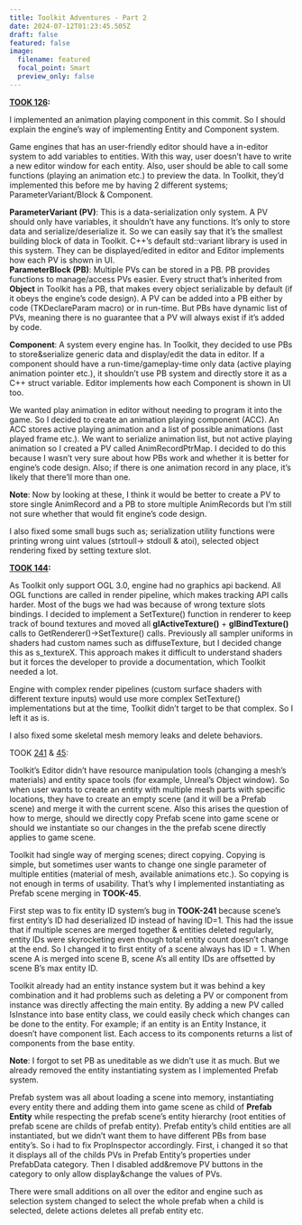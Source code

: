 ```yaml
---
title: Toolkit Adventures - Part 2
date: 2024-07-12T01:23:45.505Z
draft: false
featured: false
image:
  filename: featured
  focal_point: Smart
  preview_only: false
---
```

**[TOOK 126](https://github.com/Oyun-Teknolojileri/ToolKit/commit/64e963ffdad6bee9e0cc36ba28fa9cf2dace0373):** [](https://github.com/Oyun-Teknolojileri/ToolKit/commit/64e963ffdad6bee9e0cc36ba28fa9cf2dace0373)



I implemented an animation playing component in this commit. So I should explain the engine’s way of implementing Entity and Component system.



Game engines that has an user-friendly editor should have a in-editor system to add variables to entities. With this way, user doesn’t have to write a new editor window for each entity. Also, user should be able to call some functions (playing an animation etc.) to preview the data. In Toolkit, they’d implemented this before me by having 2 different systems; ParameterVariant/Block & Component.



**ParameterVariant (PV)**: This is a data-serialization only system. A PV should only have variables, it shouldn’t have any functions. It’s only to store data and serialize/deserialize it. So we can easily say that it’s the smallest building block of data in Toolkit. C++’s default std::variant library is used in this system. They can be displayed/edited in editor and Editor implements how each PV is shown in UI.\
**ParameterBlock (PB)**: Multiple PVs can be stored in a PB. PB provides functions to manage/access PVs easier. Every struct that’s inherited from **Object** in Toolkit has a PB, that makes every object serializable by default (if it obeys the engine’s code design). A PV can be added into a PB either by code (TKDeclareParam macro) or in run-time. But PBs have dynamic list of PVs, meaning there is no guarantee that a PV will always exist if it’s added by code.

**Component**: A system every engine has. In Toolkit, they decided to use PBs to store&serialize generic data and display/edit the data in editor. If a component should have a run-time/gameplay-time only data (active playing animation pointer etc.), it shouldn’t use PB system and directly store it as a C++ struct variable. Editor implements how each Component is shown in UI too.



We wanted play animation in editor without needing to program it into the game. So I decided to create an animation playing component (ACC). An ACC stores active playing animation and a list of possible animations (last played frame etc.). We want to serialize animation list, but not active playing animation so I created a PV called AnimRecordPtrMap. I decided to do this because I wasn’t very sure about how PBs work and whether it is better for engine’s code design. Also; if there is one animation record in any place, it’s likely that there’ll more than one.



**Note**: Now by looking at these, I think it would be better to create a PV to store single AnimRecord and a PB to store multiple AnimRecords but I’m still not sure whether that would fit engine’s code design.



I also fixed some small bugs such as; serialization utility functions were printing wrong uint values (strtoull-> stdoull & atoi), selected object rendering fixed by setting texture slot.



**[TOOK 144](https://github.com/Oyun-Teknolojileri/ToolKit/commit/4e6e70418660647613bda7eb963eadb02190d9e7):** [](https://github.com/Oyun-Teknolojileri/ToolKit/commit/4e6e70418660647613bda7eb963eadb02190d9e7)



As Toolkit only support OGL 3.0, engine had no graphics api backend. All OGL functions are called in render pipeline, which makes tracking API calls harder. Most of the bugs we had was because of wrong texture slots bindings. I decided to implement a SetTexture() function in renderer to keep track of bound textures and moved all **glActiveTexture()** + **glBindTexture()** calls to GetRenderer()->SetTexture() calls. Previously all sampler uniforms in shaders had custom names such as diffuseTexture, but I decided change this as s_textureX. This approach makes it difficult to understand shaders but it forces the developer to provide a documentation, which Toolkit needed a lot.



Engine with complex render pipelines (custom surface shaders with different texture inputs) would use more complex SetTexture() implementations but at the time, Toolkit didn’t target to be that complex. So I left it as is.



I also fixed some skeletal mesh memory leaks and delete behaviors.



TOOK [241](https://github.com/Oyun-Teknolojileri/ToolKit/commit/bb6b9df9769e68bc4dd4db3c7f6b2deace66a54a) & [45](https://github.com/Oyun-Teknolojileri/ToolKit/commit/b0f6ce2d7f4013453205b2ecae28974f677af266):



Toolkit’s Editor didn’t have resource manipulation tools (changing a mesh’s materials) and entity space tools (for example, Unreal’s Object window). So when user wants to create an entity with multiple mesh parts with specific locations, they have to create an empty scene (and it will be a Prefab scene) and merge it with the current scene. Also this arises the question of how to merge, should we directly copy Prefab scene into game scene or should we instantiate so our changes in the the prefab scene directly applies to game scene.



Toolkit had single way of merging scenes; direct copying. Copying is simple, but sometimes user wants to change one single parameter of multiple entities (material of mesh, available animations etc.). So copying is not enough in terms of usability. That’s why I implemented instantiating as Prefab scene merging in **TOOK-45**.



First step was to fix entity ID system’s bug in **TOOK-241** because scene’s first entity’s ID had deserialized ID instead of having ID=1. This had the issue that if multiple scenes are merged together & entities deleted regularly, entity IDs were skyrocketing even though total entity count doesn’t change at the end. So I changed it to first entity of a scene always has ID = 1. When scene A is merged into scene B, scene A’s all entity IDs are offsetted by scene B’s max entity ID.



Toolkit already had an entity instance system but it was behind a key combination and it had problems such as deleting a PV or component from instance was directly affecting the main entity. By adding a new PV called IsInstance into base entity class, we could easily check which changes can be done to the entity. For example; if an entity is an Entity Instance, it doesn’t have component list. Each access to its components returns a list of components from the base entity.



**Note**: I forgot to set PB as uneditable as we didn’t use it as much. But we already removed the entity instantiating system as I implemented Prefab system.



Prefab system was all about loading a scene into memory, instantiating every entity there and adding them into game scene as child of **Prefab Entity** while respecting the prefab scene’s entity hierarchy (root entities of prefab scene are childs of prefab entity). Prefab entity’s child entities are all instantiated, but we didn’t want them to have different PBs from base entity’s. So i had to fix PropInspector accordingly. First, i changed it so that it displays all of the childs PVs in Prefab Entity’s properties under PrefabData category. Then I disabled add&remove PV buttons in the category to only allow display&change the values of PVs.



There were small additions on all over the editor and engine such as selection system changed to select the whole prefab when a child is selected, delete actions deletes all prefab entity etc.
